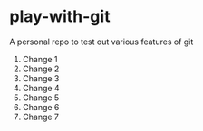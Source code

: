 # play-with-git
A personal repo to test out various features of git

1. Change 1
2. Change 2
3. Change 3
4. Change 4
5. Change 5
6. Change 6
7. Change 7
